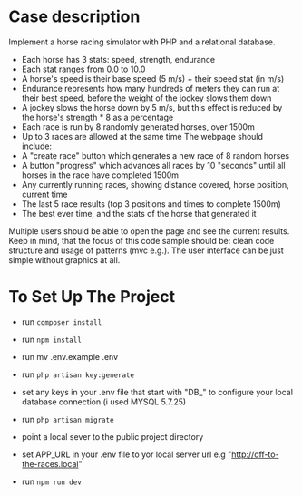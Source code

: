 # Case description

Implement a horse racing simulator with PHP and a relational database.

- Each horse has 3 stats: speed, strength, endurance
- Each stat ranges from 0.0 to 10.0
- A horse's speed is their base speed (5 m/s) + their speed stat (in m/s)
- Endurance represents how many hundreds of meters they can run at their best
speed, before the weight of the jockey slows them down
- A jockey slows the horse down by 5 m/s, but this effect is reduced by the horse's
strength * 8 as a percentage
- Each race is run by 8 randomly generated horses, over 1500m
- Up to 3 races are allowed at the same time
The webpage should include:
- A "create race" button which generates a new race of 8 random horses
- A button "progress" which advances all races by 10 "seconds" until all horses in the
race have completed 1500m
- Any currently running races, showing distance covered, horse position, current time
- The last 5 race results (top 3 positions and times to complete 1500m)
- The best ever time, and the stats of the horse that generated it

Multiple users should be able to open the page and see the current results. Keep in mind,
that the focus of this code sample should be: clean code structure and usage of patterns
(mvc e.g.). The user interface can be just simple without graphics at all.

# To Set Up The Project

- run `composer install`

- run `npm install`

- run mv .env.example .env

- run `php artisan key:generate`

- set any keys in your .env file that start with "DB_" to configure your local database connection (i used MYSQL 5.7.25)

- run `php artisan migrate`

- point a local sever to the public project directory

- set APP_URL in your .env file to yor local server url e.g "http://off-to-the-races.local"

- run `npm run dev`
